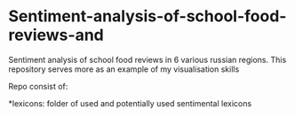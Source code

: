 # Sentiment-analysis-of-school-food-reviews-and
Sentiment analysis of school food reviews in 6 various russian regions. 
This repository serves more as an example of my visualisation skills

Repo consist of: 

*lexicons: folder of used and potentially used sentimental lexicons
